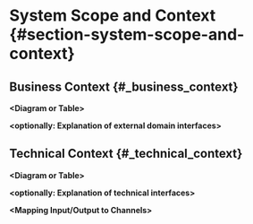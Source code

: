 System Scope and Context {#section-system-scope-and-context}
========================

Business Context {#_business_context}
----------------

**&lt;Diagram or Table&gt;**

**&lt;optionally: Explanation of external domain interfaces&gt;**

Technical Context {#_technical_context}
-----------------

**&lt;Diagram or Table&gt;**

**&lt;optionally: Explanation of technical interfaces&gt;**

**&lt;Mapping Input/Output to Channels&gt;**
